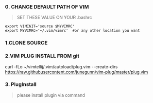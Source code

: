 ### 0. CHANGE DEFAULT PATH OF VIM 
> SET THESE VALUE ON YOUR .bashrc
```
export VIMINIT='source $MYVIMRC'
export MYVIMRC='~/.vim/vimrc'  #or any other location you want
```

### 1.CLONE SOURCE 



### 2.VIM PLUG INSTALL FROM git
curl -fLo ~/vimtellij/.vim/autoload/plug.vim --create-dirs     https://raw.githubusercontent.com/junegunn/vim-plug/master/plug.vim 

### 3. PlugInstall
> please install plugin via command 
```:PlugInstall

